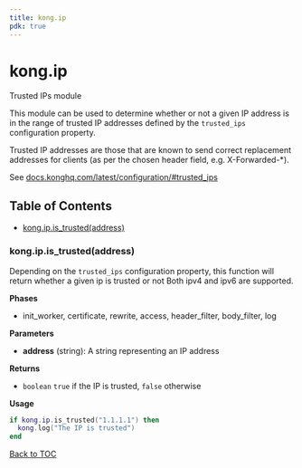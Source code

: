 ```yaml
---
title: kong.ip
pdk: true
---
```


# kong.ip

Trusted IPs module

 This module can be used to determine whether or not a given IP address is
 in the range of trusted IP addresses defined by the `trusted_ips` configuration
 property.

 Trusted IP addresses are those that are known to send correct replacement
 addresses for clients (as per the chosen header field, e.g. X-Forwarded-*).

 See [docs.konghq.com/latest/configuration/#trusted_ips](https://docs.konghq.com/latest/configuration/#trusted_ips)


## Table of Contents

* [kong.ip.is_trusted(address)](#kong_ip_is_trusted)




### <a name="kong_ip_is_trusted"></a>kong.ip.is_trusted(address)

Depending on the `trusted_ips` configuration property,
 this function will return whether a given ip is trusted or not  Both ipv4 and ipv6 are supported.


**Phases**

* init_worker, certificate, rewrite, access, header_filter, body_filter, log

**Parameters**

* **address** (string):  A string representing an IP address

**Returns**

* `boolean` `true` if the IP is trusted, `false` otherwise


**Usage**

``` lua
if kong.ip.is_trusted("1.1.1.1") then
  kong.log("The IP is trusted")
end
```

[Back to TOC](#table-of-contents)

